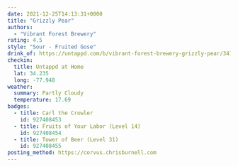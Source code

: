 ```yaml
---
date: 2021-12-25T14:13:31+0000
title: "Grizzly Pear"
authors:
  - "Vibrant Forest Brewery"
rating: 4.5
style: "Sour - Fruited Gose"
drink_of: https://untappd.com/b/vibrant-forest-brewery-grizzly-pear/3416797
checkin:
  title: Untappd at Home
  lat: 34.235
  long: -77.948
weather:
  summary: Partly Cloudy
  temperature: 17.69
badges:
  - title: Carl the Crowler
    id: 927408453
  - title: Fruits of Your Labor (Level 14)
    id: 927408454
  - title: Tower of Beer (Level 31)
    id: 927408455
posting_method: https://corvus.chrisburnell.com
---
```

